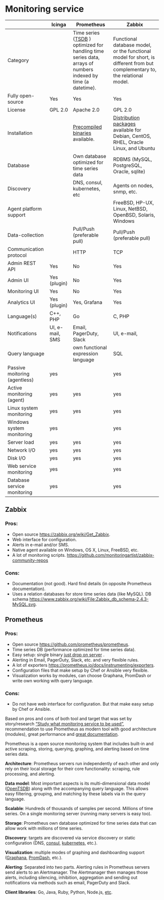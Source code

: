 # Monitoring service
|                               | Icinga          | Prometheus                                                                                                                                                         | Zabbix                                                                                                                      |
|-------------------------------|-----------------|--------------------------------------------------------------------------------------------------------------------------------------------------------------------|-----------------------------------------------------------------------------------------------------------------------------|
| Category                      |                 | Time series ([TSDB](https://en.wikipedia.org/wiki/Time_series_database) ) optimized for handling time series data, arrays of numbers indexed by time (a datetime). | Functional database model, or the functional model for short, is different from but complementary to, the relational model. |
| Fully open-source             | Yes             | Yes                                                                                                                                                                | Yes                                                                                                                         |
| License                       | GPL 2.0         | Apache 2.0                                                                                                                                                         | GPL 2.0                                                                                                                     |
| Installation                  |                 | [Precompiled binaries](https://prometheus.io/download/) available.                                                                                                 | [Distribution packages](http://www.zabbix.com/download) available for Debian, CentOS, RHEL, Oracle Linux, and Ubuntu        |
| Database                      |                 | Own database optimized for time series data                                                                                                                        | RDBMS (MySQL, PostgreSQL, Oracle, sqlite)                                                                                   |
| Discovery                     |                 | DNS, consul, kubernetes, etc                                                                                                                                       | Agents on nodes, snmp, etc.                                                                                                 |
| Agent platform support        |                 |                                                                                                                                                                    | FreeBSD, HP-UX, Linux, NetBSD, OpenBSD, Solaris, Windows                                                                    |
| Data-collection               |                 | Pull/Push (preferable pull)                                                                                                                                        | Pull/Push (preferable pull)                                                                                                 |
| Communication protocol        |                 | HTTP                                                                                                                                                               | TCP                                                                                                                         |
| Admin REST API                | Yes             | No                                                                                                                                                                 | Yes                                                                                                                         |
| Admin UI                      | Yes (plugin)    | No                                                                                                                                                                 | Yes                                                                                                                         |
| Monitoring UI                 | Yes             | No                                                                                                                                                                 | Yes                                                                                                                         |
| Analytics UI                  | Yes (plugin)    | Yes, Grafana                                                                                                                                                       | Yes                                                                                                                         |
| Language(s)                   | C++, PHP        | Go                                                                                                                                                                 | C, PHP                                                                                                                      |
| Notifications                 | UI, e-mail, SMS | Email, PagerDuty, Slack                                                                                                                                            | UI, e-mail,                                                                                                                 |
| Query language                |                 | own functional expression language                                                                                                                                 | SQL                                                                                                                         |
| Passive moitoring (agentless) | yes             |                                                                                                                                                                    | yes                                                                                                                         |
| Active monitoring (agent)     | yes             | yes                                                                                                                                                                | yes                                                                                                                         |
| Linux system monitoring       | yes             | yes                                                                                                                                                                | yes                                                                                                                         |
| Windows system monitoring     | yes             |                                                                                                                                                                    | yes                                                                                                                         |
| Server load                   | yes             | yes                                                                                                                                                                | yes                                                                                                                         |
| Network I/O                   | yes             | yes                                                                                                                                                                | yes                                                                                                                         |
| Disk I/O                      | yes             | yes                                                                                                                                                                | yes                                                                                                                         |
| Web service monitoring        | yes             |                                                                                                                                                                    | yes                                                                                                                         |
| Database service monitoring   | yes             |                                                                                                                                                                    | yes                                                                                                                         |                                                                                | 


## Zabbix

### Pros:

* Open source https://zabbix.org/wiki/Get_Zabbix.
* Web interface for configuration.
* Alerts in e-mail and/or SMS.
* Native agent available on Windows, OS X, Linux, FreeBSD, etc.
* A lot of monitoring scripts. https://github.com/monitoringartist/zabbix-community-repos 

### Cons:

* Documentation (not good). Hard find details (in opposite Prometheus documentation).
* Uses a relation databases for store time series data (like MySQL). DB schema https://www.zabbix.org/wiki/File:Zabbix_db_schema-2.4.3-MySQL.svg.

## Prometheus

### Pros:

* Open source https://github.com/prometheus/prometheus.
* Time series DB (performance optimized for time series data).
* Easy setup: single binary [just drop on server](https://prometheus.io/docs/introduction/getting_started/#downloading-and-running-prometheus) .
* Alerting in Email, PagerDuty, Slack, etc. and very flexible rules.
* A lot of exporters https://prometheus.io/docs/instrumenting/exporters. 
* Configuration files that make setup by Chef or Ansible very flexible.
* Visualization works by modules, can choose Graphana, PromDash or write own working with query language. 

### Cons:

* Do not have web interface for configuration. But that make easy setup by Chef or Ansible.



Based on pros and cons of both tool and target that was set by story/research [“Study what monitoring service to be used”](https://github.com/apinf/api-umbrella-dashboard/issues/966), recommendation to use Prometheus as modern tool with good architecture (modules), great performance and [great documentation](https://prometheus.io/docs/introduction/overview/).

Prometheus is a open source monitoring system that includes built-in and active scraping, storing, querying, graphing, and alerting based on time series data. 

**Architecture**: Prometheus servers run independently of each other and only rely on their local storage for their core functionality: scraping, rule processing, and alerting.

**Data model**: Most important aspects is its multi-dimensional data model ([OpenTSDB](http://opentsdb.net/)) along with the accompanying query language. This allows easy filtering, grouping, and matching by these labels via in the query language.

**Scalable**: Hundreds of thousands of samples per second. Millions of time series. On a single monitoring server (running many servers is easy too).

**Storage**: Prometheus own database optimized for time series data that can allow work with millions of time series.

**Discovery**: targets are discovered via service discovery or static configuration (DNS, [consul](https://www.consul.io/), [kubernetes](http://kubernetes.io/), etc.).

**Visualization**: multiple modes of graphing and dashboarding support ([Graphana](http://grafana.org/), [PromDash](https://github.com/prometheus/promdash), etc.).

**Alerting**: Separated into two parts. Alerting rules in Prometheus servers send alerts to an Alertmanager. The Alertmanager then manages those alerts, including silencing, inhibition, aggregation and sending out notifications via methods such as email, PagerDuty and Slack.

**Client libraries**: Go, Java, Ruby, Python, Node.js, [etc](https://prometheus.io/docs/instrumenting/clientlibs/).
